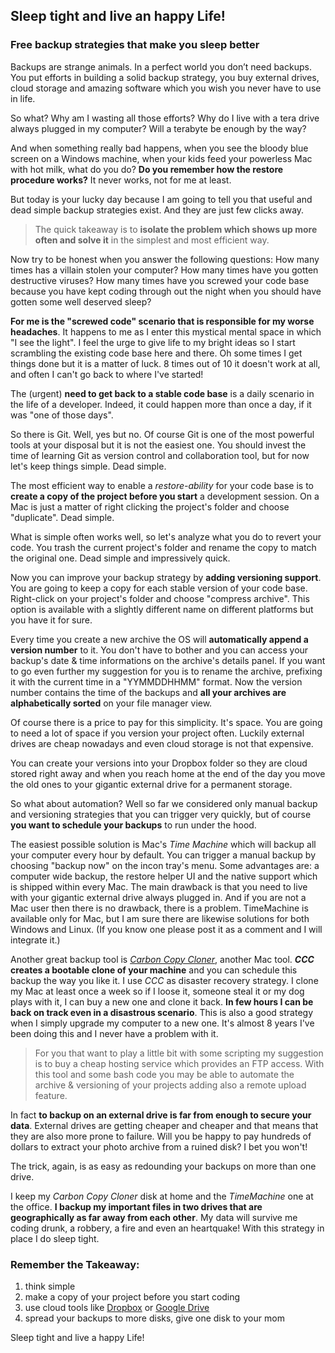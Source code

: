 Sleep tight and live an happy Life!
---

### Free backup strategies that make you sleep better

Backups are strange animals. In a perfect world you don’t need backups. You put efforts in building a solid backup strategy, you buy external drives, cloud storage and amazing software which you wish you never have to use in life.

So what? Why am I wasting all those efforts? Why do I live with a tera drive always plugged in my computer? Will a terabyte be enough by the way?

And when something really bad happens, when you see the bloody blue screen on a Windows machine, when your kids feed your powerless Mac with hot milk, what do you do? **Do you remember how the restore procedure works?** It never works, not for me at least.

But today is your lucky day because I am going to tell you that useful and dead simple backup strategies exist. And they are just few clicks away.

> The quick takeaway is to **isolate the problem which shows up more often and solve it** in 
> the simplest and most efficient way.

Now try to be honest when you answer the following questions: How many times has a villain stolen your computer? How many times have you gotten destructive viruses? How many times have you screwed your code base because you have kept coding through out the night when you should have gotten some well deserved sleep?

**For me is the "screwed code" scenario that is responsible for my worse headaches**. It happens to me as I enter this mystical mental space in which "I see the light". I feel the urge to give life to my bright ideas so I start scrambling the existing code base here and there. Oh some times I get things done but it is a matter of luck. 8 times out of 10 it doesn't work at all, and often I can't go back to where I've started!

The (urgent) **need to get back to a stable code base** is a daily scenario in the life of a developer. Indeed, it could happen more than once a day, if it was "one of those days".

So there is Git. Well, yes but no. Of course Git is one of the most powerful tools at your disposal but it is not the easiest one. You should invest the time of learning Git as version control and collaboration tool, but for now let's keep things simple. Dead simple.

The most efficient way to enable a _restore-ability_ for your code base is to **create a copy of the project before you start** a development session. On a Mac is just a matter of right clicking the project's folder and choose "duplicate". Dead simple.

What is simple often works well, so let's analyze what you do to revert your code. You trash the current project's folder and rename the copy to match the original one. Dead simple and impressively quick.

Now you can improve your backup strategy by **adding versioning support**. You are going to keep a copy for each stable version of your code base. Right-click on your project's folder and choose "compress archive". This option is available with a slightly different name on different platforms but you have it for sure. 

Every time you create a new archive the OS will **automatically append a version number** to it. You don't have to bother and you can access your backup's date & time informations on the archive's details panel. If you want to go even further my suggestion for you is to rename the archive, prefixing it with the current time in a "YYMMDDHHMM" format. Now the version number contains the time of the backups and **all your archives are alphabetically sorted** on your file manager view.

Of course there is a price to pay for this simplicity. It's space. You are going to need a lot of space if you version your project often. Luckily external drives are cheap nowadays and even cloud storage is not that expensive.

You can create your versions into your Dropbox folder so they are cloud stored right away and when you reach home at the end of the day you move the old ones to your gigantic external drive for a permanent storage.

So what about automation? Well so far we considered only manual backup and versioning strategies that you can trigger very quickly, but of course **you want to schedule your backups** to run under the hood.

The easiest possible solution is Mac's _Time Machine_ which will backup all your computer every hour by default. You can trigger a manual backup by choosing "backup now" on the incon tray's menu. Some advantages are: a computer wide backup, the restore helper UI and the native support which is shipped within every Mac. The main drawback is that you need to live with your gigantic external drive always plugged in. And if you are not a Mac user then there is no drawback, there is a problem. TimeMachine is available only for Mac, but I am sure there are likewise solutions for both Windows and Linux. (If you know one please post it as a comment and I will integrate it.)

Another great backup tool is [_Carbon Copy Cloner_](https://bombich.com/), another Mac tool. **_CCC_ creates a bootable clone of your machine** and you can schedule this backup the way you like it. I use _CCC_ as disaster recovery strategy. I clone my Mac at least once a week so if I loose it, someone steal it or my dog plays with it, I can buy a new one and clone it back. **In few hours I can be back on track even in a disastrous scenario**. This is also a good strategy when I simply upgrade my computer to a new one. It's almost 8 years I've been doing this and I never have a problem with it.

> For you that want to play a little bit with some scripting my suggestion is 
> to buy a cheap hosting service which provides an FTP access. With this tool and 
> some bash code you may be able to automate the archive & versioning of your projects 
> adding also a remote upload feature.

In fact **to backup on an external drive is far from enough to secure your data**. External drives are getting cheaper and cheaper and that means that they are also more prone to failure. Will you be happy to pay hundreds of dollars to extract your photo archive from a ruined disk? I bet you won't!

The trick, again, is as easy as redounding your backups on more than one drive. 

I keep my _Carbon Copy Cloner_ disk at home and the _TimeMachine_ one at the office. **I backup my important files in two drives that are geographically as far away from each other**. My data will survive me coding drunk, a robbery, a fire and even an heartquake! With this strategy in place I do sleep tight.

### Remember the Takeaway:

1. think simple
2. make a copy of your project before you start coding
3. use cloud tools like [Dropbox](https://www.dropbox.com/) or [Google Drive](https://www.google.com/drive/)
4. spread your backups to more disks, give one disk to your mom

Sleep tight and live a happy Life!


